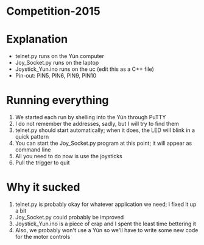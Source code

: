 # Competition-2015
# Explanation
<ul>
  <li>telnet.py runs on the Yún computer</li>
  <li>Joy_Socket.py runs on the laptop</li>
  <li>Joystick_Yun.ino runs on the uc (edit this as a C++ file)</li>
  <li>Pin-out: PIN5, PIN6, PIN9, PIN10</li>
</ul>

# Running everything
<ol>
  <li>We started each run by shelling into the Yún through PuTTY</li>
  <li>I do not remember the addresses, sadly, but I will try to find them</li>
  <li>telnet.py should start automatically; when it does, the LED will blink in a quick pattern</li>
  <li>You can start the Joy_Socket.py program at this point; it will appear as command line</li>
  <li>All you need to do now is use the joysticks</li>
  <li>Pull the trigger to quit</li>
</ol>

# Why it sucked
<ol>
  <li>telnet.py is probably okay for whatever application we need; I fixed it up a bit</li>
  <li>Joy_Socket.py could probably be improved</li>
  <li>Joystick_Yun.ino is a piece of crap and I spent the least time bettering it</li>
  <li>Also, we probably won't use a Yún so we'll have to write some new code for the motor controls</li>
</ol>
